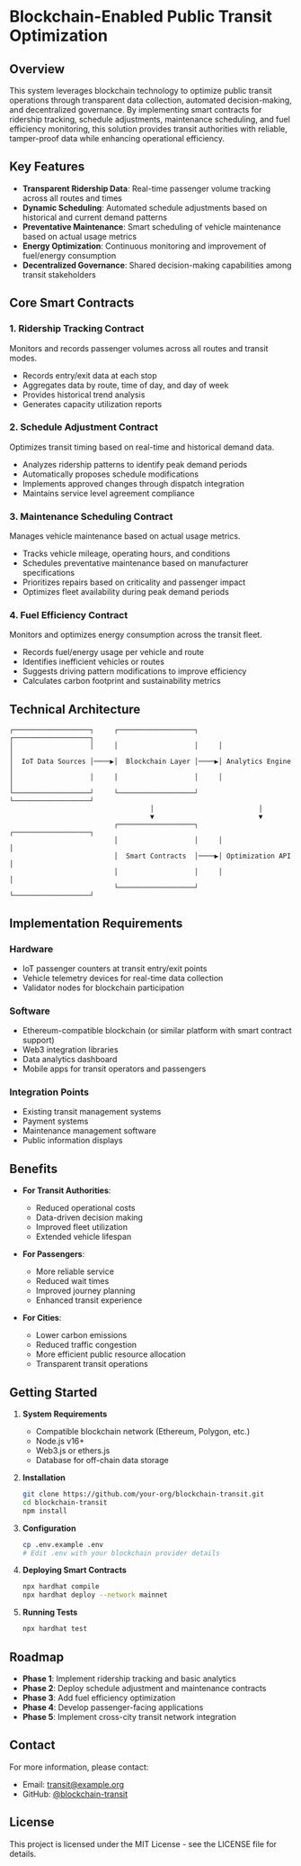 # Blockchain-Enabled Public Transit Optimization

## Overview

This system leverages blockchain technology to optimize public transit operations through transparent data collection, automated decision-making, and decentralized governance. By implementing smart contracts for ridership tracking, schedule adjustments, maintenance scheduling, and fuel efficiency monitoring, this solution provides transit authorities with reliable, tamper-proof data while enhancing operational efficiency.

## Key Features

- **Transparent Ridership Data**: Real-time passenger volume tracking across all routes and times
- **Dynamic Scheduling**: Automated schedule adjustments based on historical and current demand patterns
- **Preventative Maintenance**: Smart scheduling of vehicle maintenance based on actual usage metrics
- **Energy Optimization**: Continuous monitoring and improvement of fuel/energy consumption
- **Decentralized Governance**: Shared decision-making capabilities among transit stakeholders

## Core Smart Contracts

### 1. Ridership Tracking Contract

Monitors and records passenger volumes across all routes and transit modes.

- Records entry/exit data at each stop
- Aggregates data by route, time of day, and day of week
- Provides historical trend analysis
- Generates capacity utilization reports

### 2. Schedule Adjustment Contract

Optimizes transit timing based on real-time and historical demand data.

- Analyzes ridership patterns to identify peak demand periods
- Automatically proposes schedule modifications
- Implements approved changes through dispatch integration
- Maintains service level agreement compliance

### 3. Maintenance Scheduling Contract

Manages vehicle maintenance based on actual usage metrics.

- Tracks vehicle mileage, operating hours, and conditions
- Schedules preventative maintenance based on manufacturer specifications
- Prioritizes repairs based on criticality and passenger impact
- Optimizes fleet availability during peak demand periods

### 4. Fuel Efficiency Contract

Monitors and optimizes energy consumption across the transit fleet.

- Records fuel/energy usage per vehicle and route
- Identifies inefficient vehicles or routes
- Suggests driving pattern modifications to improve efficiency
- Calculates carbon footprint and sustainability metrics

## Technical Architecture

```
┌───────────────────┐     ┌───────────────────┐     ┌───────────────────┐
│                   │     │                   │     │                   │
│  IoT Data Sources │────▶│  Blockchain Layer │────▶│ Analytics Engine  │
│                   │     │                   │     │                   │
└───────────────────┘     └───────────────────┘     └───────────────────┘
                                   │                          │
                                   ▼                          ▼
                          ┌───────────────────┐     ┌───────────────────┐
                          │                   │     │                   │
                          │  Smart Contracts  │────▶│ Optimization API  │
                          │                   │     │                   │
                          └───────────────────┘     └───────────────────┘
```

## Implementation Requirements

### Hardware
- IoT passenger counters at transit entry/exit points
- Vehicle telemetry devices for real-time data collection
- Validator nodes for blockchain participation

### Software
- Ethereum-compatible blockchain (or similar platform with smart contract support)
- Web3 integration libraries
- Data analytics dashboard
- Mobile apps for transit operators and passengers

### Integration Points
- Existing transit management systems
- Payment systems
- Maintenance management software
- Public information displays

## Benefits

- **For Transit Authorities**:
    - Reduced operational costs
    - Data-driven decision making
    - Improved fleet utilization
    - Extended vehicle lifespan

- **For Passengers**:
    - More reliable service
    - Reduced wait times
    - Improved journey planning
    - Enhanced transit experience

- **For Cities**:
    - Lower carbon emissions
    - Reduced traffic congestion
    - More efficient public resource allocation
    - Transparent transit operations

## Getting Started

1. **System Requirements**
    - Compatible blockchain network (Ethereum, Polygon, etc.)
    - Node.js v16+
    - Web3.js or ethers.js
    - Database for off-chain data storage

2. **Installation**
   ```bash
   git clone https://github.com/your-org/blockchain-transit.git
   cd blockchain-transit
   npm install
   ```

3. **Configuration**
   ```bash
   cp .env.example .env
   # Edit .env with your blockchain provider details
   ```

4. **Deploying Smart Contracts**
   ```bash
   npx hardhat compile
   npx hardhat deploy --network mainnet
   ```

5. **Running Tests**
   ```bash
   npx hardhat test
   ```

## Roadmap

- **Phase 1**: Implement ridership tracking and basic analytics
- **Phase 2**: Deploy schedule adjustment and maintenance contracts
- **Phase 3**: Add fuel efficiency optimization
- **Phase 4**: Develop passenger-facing applications
- **Phase 5**: Implement cross-city transit network integration

## Contact

For more information, please contact:
- Email: transit@example.org
- GitHub: [@blockchain-transit](https://github.com/blockchain-transit)

## License

This project is licensed under the MIT License - see the LICENSE file for details.
